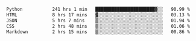 <!--START_SECTION:waka-->

```txt
Python           241 hrs 1 min   ██████████████████████▓░░   90.99 %
HTML             8 hrs 17 mins   ▓░░░░░░░░░░░░░░░░░░░░░░░░   03.13 %
JSON             5 hrs 7 mins    ▒░░░░░░░░░░░░░░░░░░░░░░░░   01.94 %
CSS              2 hrs 48 mins   ▒░░░░░░░░░░░░░░░░░░░░░░░░   01.06 %
Markdown         2 hrs 15 mins   ▒░░░░░░░░░░░░░░░░░░░░░░░░   00.86 %
```

<!--END_SECTION:waka-->
